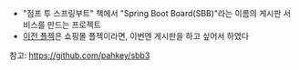 - "점프 투 스프링부트" 책에서 "Spring Boot Board(SBB)"라는 이름의 게시판 서비스를 만드는 프로젝트
- [이전 플젝](https://github.com/person3113/com.shop.demo)은 쇼핑몰 플젝이라면, 이번엔 게시판을 하고 싶어서 하였다

참고: https://github.com/pahkey/sbb3